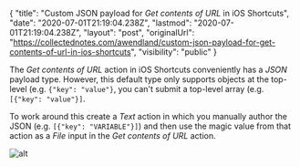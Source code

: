 {
  "title": "Custom JSON payload for *Get contents of URL* in iOS Shortcuts",
  "date": "2020-07-01T21:19:04.238Z",
  "lastmod": "2020-07-01T21:19:04.238Z",
  "layout": "post",
  "originalUrl": "https://collectednotes.com/awendland/custom-json-payload-for-get-contents-of-url-in-ios-shortcuts",
  "visibility": "public"
}

The *Get contents of URL* action in iOS Shortcuts conveniently has a *JSON* payload type. However, this default type only supports objects at the top-level (e.g. `{"key": "value"}`, you can't submit a top-level array (e.g. `[{"key": "value"}]`.

To work around this create a *Text* action in which you manually author the JSON (e.g. `[{"key": "VARIABLE"}]`) and then use the magic value from that action as a *File* input in the *Get contents of URL* action.

![alt](https://photos.collectednotes.com/photos/2534/9e6af4b5-89e1-4819-8785-ec8d0498b689)
